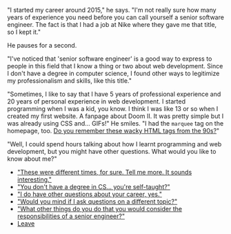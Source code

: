 "I started my career around 2015," he says. "I'm not really sure how many years of experience you need before you can call yourself a senior software engineer. The fact is that I had a job at Nike where they gave me that title, so I kept it."

He pauses for a second.

"I've noticed that 'senior software engineer' is a good way to express to people in this field that I know a thing or two about web development. Since I don't have a degree in computer science, I found other ways to legitimize my professionalism and skills, like this title."

"Sometimes, I like to say that I have 5 years of professional experience and 20 years of personal experience in web development. I started programming when I was a kid, you know. I think I was like 13 or so when I created my first website. A fanpage about Doom II. It was pretty simple but I was already using CSS and... GIFs!" He smiles. "I had the `marquee` tag on the homepage, too. [Do you remember these wacky HTML tags from the 90s?](https://medium.com/@yvesgurcan/remember-marquee-and-blink-15ac3de4c790)"

"Well, I could spend hours talking about how I learnt programming and web development, but you might have other questions. What would you like to know about me?" 

- ["These were different times, for sure. Tell me more. It sounds interesting."](early-career.md)
- ["You don't have a degree in CS... you're self-taught?"](self-taught.md)
- ["I do have other questions about your career, yes."](job.md)
- ["Would you mind if I ask questions on a different topic?"](questions.md)
- ["What other things do you do that you would consider the responsibilities of a senior engineer?"](senior-responsibilities.md)
- [Leave](leave.md)
